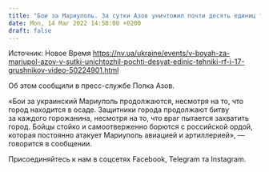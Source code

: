 ```yaml
---
title: "Бои за Мариуполь. За сутки Азов уничтожил почти десять единиц техники и 17 спецназовцев ГРУ РФ — видео"
date: Mon, 14 Mar 2022 14:58:00 +0200
draft: false
---
```

Источник: Новое Время https://nv.ua/ukraine/events/v-boyah-za-mariupol-azov-v-sutki-unichtozhil-pochti-desyat-edinic-tehniki-rf-i-17-grushnikov-video-50224901.html


Об этом сообщили в пресс-службе Полка Азов.

«Бои за украинский Мариуполь продолжаются, несмотря на то, что город находится в осаде. Защитники города продолжают битву за каждого горожанина, несмотря на то, что враг пытается захватить город. Бойцы стойко и самоотверженно борются с российской ордой, которая постоянно атакует Мариуполь авиацией и артиллерией», — говорится в сообщении.

Присоединяйтесь к нам в соцсетях Facebook, Telegram та Instagram.
